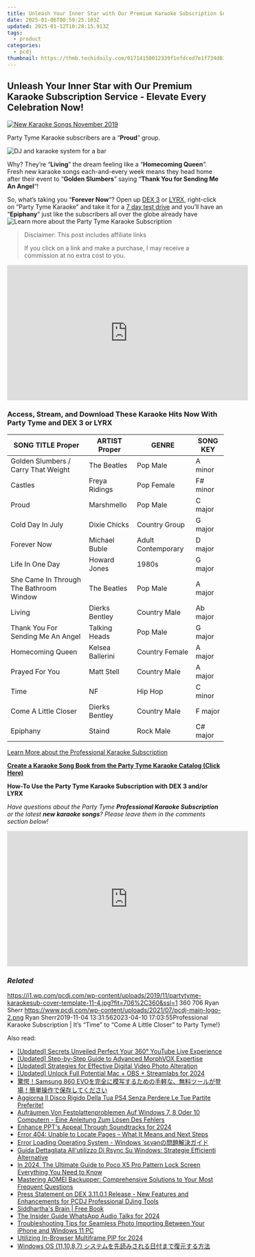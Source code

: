 ```yaml
---
title: Unleash Your Inner Star with Our Premium Karaoke Subscription Service - Elevate Every Celebration Now!
date: 2025-01-06T00:59:25.103Z
updated: 2025-01-12T10:28:15.913Z
tags:
  - product
categories:
  - pcdj
thumbnail: https://thmb.techidaily.com/01714150012339f1efdced7e1f734d013877746c193a3029a59cdde359ecf8d8.jpg
---
```


## Unleash Your Inner Star with Our Premium Karaoke Subscription Service - Elevate Every Celebration Now!

[![New Karaoke Songs November 2019](https://i1.wp.com/pcdj.com/wp-content/uploads/2019/11/partytyme-karaokesub-cover-template-11-4.jpg?resize=706%2C321&ssl=1)](https://i1.wp.com/pcdj.com/wp-content/uploads/2019/11/partytyme-karaokesub-cover-template-11-4.jpg?fit=706%2C360&ssl=1 "New Karaoke Songs November 2019")

Party Tyme Karaoke subscribers are a “**Proud**” group.

![DJ and karaoke system for a bar](https://i0.wp.com/pcdj.com/wp-content/uploads/2019/05/dex3-venue-square.jpg?fit=300%2C300&ssl=1 "DJ and karaoke system for a bar")

Why? They’re “**Living**” the dream feeling like a “**Homecoming Queen**“. Fresh new karaoke songs each-and-every week means they head home after their event to “**Golden Slumbers**” saying “**Thank You for Sending Me An Angel**“!

So, what’s taking you “**Forever Now**“? Open up [DEX 3](https://tools.techidaily.com/pcdj/products/) or [LYRX](http://www.lyrxkaraoke.com), right-click on “Party Tyme Karaoke” and take it for a [7 day test drive](https://tools.techidaily.com/pcdj/products/) and you’ll have an “**Epiphany**” just like the subscribers all over the globe already have![Learn more about the Party Tyme Karaoke Subscription](https://tools.techidaily.com/pcdj/products/)

>  Disclaimer: This post includes affiliate links
>
>  If you click on a link and make a purchase, I may receive a commission at no extra cost to you.
>

<!-- affiliate ads begin -->
<iframe width="560" height="315" src="https://www.youtube.com/embed/620kcQ7Dw7w?si=a5ussGs5HV7sG3hF" title="YouTube video player" frameborder="0" allow="accelerometer; autoplay; clipboard-write; encrypted-media; gyroscope; picture-in-picture; web-share" referrerpolicy="strict-origin-when-cross-origin" allowfullscreen></iframe>
<!-- affiliate ads end -->

### Access, Stream, and Download These Karaoke Hits Now With Party Tyme and DEX 3 or LYRX

| **SONG TITLE Proper**                   | **ARTIST Proper** | **GENRE**          | **SONG KEY** |
| --------------------------------------- | ----------------- | ------------------ | ------------ |
| Golden Slumbers / Carry That Weight     | The Beatles       | Pop Male           | A minor      |
| Castles                                 | Freya Ridings     | Pop Female         | F# minor     |
| Proud                                   | Marshmello        | Pop Male           | C major      |
| Cold Day In July                        | Dixie Chicks      | Country Group      | G major      |
| Forever Now                             | Michael Buble     | Adult Contemporary | D major      |
| Life In One Day                         | Howard Jones      | 1980s              | G major      |
| She Came In Through The Bathroom Window | The Beatles       | Pop Male           | A major      |
| Living                                  | Dierks Bentley    | Country Male       | Ab major     |
| Thank You For Sending Me An Angel       | Talking Heads     | Pop Male           | G major      |
| Homecoming Queen                        | Kelsea Ballerini  | Country Female     | A major      |
| Prayed For You                          | Matt Stell        | Country Male       | A major      |
| Time                                    | NF                | Hip Hop            | C minor      |
| Come A Little Closer                    | Dierks Bentley    | Country Male       | F major      |
| Epiphany                                | Staind            | Rock Male          | C# major     |

[Learn More about the Professional Karaoke Subscription](https://tools.techidaily.com/pcdj/products/)

[**Create a Karaoke Song Book from the Party Tyme Karaoke Catalog (Click Here)**](https://tools.techidaily.com/pcdj/products/)

**How-To Use the Party Tyme Karaoke Subscription with DEX 3 and/or LYRX**  

_Have questions about the Party Tyme **Professional Karaoke Subscription** or the latest **new karaoke songs**? Please leave them in the comments section below!_

<!-- affiliate ads begin -->
<iframe width="560" height="315" src="https://www.youtube.com/embed/5FWCFI3f_cs?si=Kt2Onr_E4c616tbH" title="YouTube video player" frameborder="0" allow="accelerometer; autoplay; clipboard-write; encrypted-media; gyroscope; picture-in-picture; web-share" referrerpolicy="strict-origin-when-cross-origin" allowfullscreen></iframe>
<!-- affiliate ads end -->

### _Related_

https://i1.wp.com/pcdj.com/wp-content/uploads/2019/11/partytyme-karaokesub-cover-template-11-4.jpg?fit=706%2C360&ssl=1 360 706 Ryan Sherr https://www.pcdj.com/wp-content/uploads/2021/07/pcdj-main-logo-2.png Ryan Sherr2019-11-04 13:31:562023-04-10 17:03:55Professional Karaoke Subscription | It’s “Time” to “Come A Little Closer” to Party Tyme!}

<ins class="adsbygoogle"
     style="display:block"
     data-ad-format="autorelaxed"
     data-ad-client="ca-pub-7571918770474297"
     data-ad-slot="1223367746"></ins>

<ins class="adsbygoogle"
     style="display:block"
     data-ad-client="ca-pub-7571918770474297"
     data-ad-slot="8358498916"
     data-ad-format="auto"
     data-full-width-responsive="true"></ins>

<span class="atpl-alsoreadstyle">Also read:</span>
<div><ul>
<li><a href="https://facebook-record-videos.techidaily.com/updated-secrets-unveiled-perfect-your-360-youtube-live-experience/"><u>[Updated] Secrets Unveiled Perfect Your 360° YouTube Live Experience</u></a></li>
<li><a href="https://fox-cloud.techidaily.com/updated-step-by-step-guide-to-advanced-morphvox-expertise/"><u>[Updated] Step-by-Step Guide to Advanced MorphVOX Expertise</u></a></li>
<li><a href="https://fox-links.techidaily.com/updated-strategies-for-effective-digital-video-photo-alteration/"><u>[Updated] Strategies for Effective Digital Video Photo Alteration</u></a></li>
<li><a href="https://fox-cloud.techidaily.com/updated-unlock-full-potential-mac-plus-obs-plus-streamlabs-for-2024/"><u>[Updated] Unlock Full Potential Mac + OBS + Streamlabs for 2024</u></a></li>
<li><a href="https://discover-bits.techidaily.com/samsung-860-evo/"><u>驚愕！Samsung 860 EVOを完全に模写するための手軽な、無料ツールが登場！簡単操作で保存してください</u></a></li>
<li><a href="https://discover-bits.techidaily.com/aggiorna-il-disco-rigido-della-tua-ps4-senza-perdere-le-tue-partite-preferite/"><u>Aggiorna Il Disco Rigido Della Tua PS4 Senza Perdere Le Tue Partite Preferite!</u></a></li>
<li><a href="https://discover-bits.techidaily.com/aufraumen-von-festplattenproblemen-auf-windows-7-8-oder-10-computern-eine-anleitung-zum-losen-des-fehlers/"><u>Aufräumen Von Festplattenproblemen Auf Windows 7, 8 Oder 10 Computern - Eine Anleitung Zum Lösen Des Fehlers</u></a></li>
<li><a href="https://fox-links.techidaily.com/enhance-ppts-appeal-through-soundtracks-for-2024/"><u>Enhance PPT's Appeal Through Soundtracks for 2024</u></a></li>
<li><a href="https://discover-bits.techidaily.com/error-404-unable-to-locate-pages-what-it-means-and-next-steps/"><u>Error 404: Unable to Locate Pages – What It Means and Next Steps</u></a></li>
<li><a href="https://discover-bits.techidaily.com/error-loading-operating-system-windows-sven/"><u>Error Loading Operating System - Windows ˈsɛvənの問題解決ガイド</u></a></li>
<li><a href="https://discover-bits.techidaily.com/guida-dettagliata-allutilizzo-di-rsync-su-windows-strategie-efficienti-alternative/"><u>Guida Dettagliata All'utilizzo Di Rsync Su Windows: Strategie Efficienti Alternative</u></a></li>
<li><a href="https://easy-unlock-android.techidaily.com/in-2024-the-ultimate-guide-to-poco-x5-pro-pattern-lock-screen-everything-you-need-to-know-by-drfone-android/"><u>In 2024, The Ultimate Guide to Poco X5 Pro Pattern Lock Screen Everything You Need to Know</u></a></li>
<li><a href="https://discover-bits.techidaily.com/mastering-aomei-backupper-comprehensive-solutions-to-your-most-frequent-questions/"><u>Mastering AOMEI Backupper: Comprehensive Solutions to Your Most Frequent Questions</u></a></li>
<li><a href="https://discover-excellent.techidaily.com/press-statement-on-dex-31101-release-new-features-and-enhancements-for-pcdj-professional-djing-tools/"><u>Press Statement on DEX 3.11.0.1 Release - New Features and Enhancements for PCDJ Professional DJing Tools</u></a></li>
<li><a href="https://novels-ebooks.techidaily.com/211159334-9780062403865-siddharthas-brain/"><u>Siddhartha's Brain | Free Book</u></a></li>
<li><a href="https://fox-blue.techidaily.com/the-insider-guide-whatsapp-audio-talks-for-2024/"><u>The Insider Guide WhatsApp Audio Talks for 2024</u></a></li>
<li><a href="https://discover-bits.techidaily.com/troubleshooting-tips-for-seamless-photo-importing-between-your-iphone-and-windows-11-pc/"><u>Troubleshooting Tips for Seamless Photo Importing Between Your iPhone and Windows 11 PC</u></a></li>
<li><a href="https://some-approaches.techidaily.com/utilizing-in-browser-multiframe-pip-for-2024/"><u>Utilizing In-Browser Multiframe PIP for 2024</u></a></li>
<li><a href="https://discover-bits.techidaily.com/windows-os-111087/"><u>Windows OS (11,10,8,7) システムを先読みされる日付まで復元する方法</u></a></li>
</ul></div>

